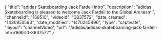 {
    "title": "adidas Skateboarding Jack Fardell Intro",
    "description": "adidas Skateboarding is pleased to welcome Jack Fardell to the Global Am team.",
    "channelid": "168510",
    "videoid": "3837572",
    "date_created": "1430950593",
    "date_modified": "1470245496",
    "type": "captivate",
    "layout": "channelVideo",
    "url": "\/adidas\/adidas-skateboarding-jack-fardell-intro\/168510-3837572"
}